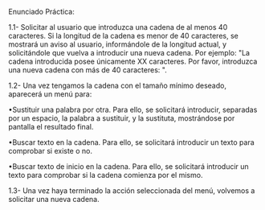 Enunciado Práctica:

1.1- Solicitar al usuario que introduzca una cadena de al menos 40 caracteres. Si la longitud de la cadena es menor de 40 caracteres, se mostrará un aviso al usuario, informándole de la longitud actual, y solicitándole que vuelva a introducir una nueva cadena. Por ejemplo: "La cadena introducida posee únicamente XX caracteres. Por favor, introduzca una nueva cadena con más de 40 caracteres: ".

1.2- Una vez tengamos la cadena con el tamaño mínimo deseado, aparecerá un menú para:

•Sustituir una palabra por otra. Para ello, se solicitará introducir, separadas por un espacio, la palabra a sustituir, y la sustituta, mostrándose por pantalla el resultado final.

•Buscar texto en la cadena. Para ello, se solicitará introducir un texto para comprobar si existe o no.

•Buscar texto de inicio en la cadena. Para ello, se solicitará introducir un texto para comprobar si la cadena comienza por el mismo.

1.3- Una vez haya terminado la acción seleccionada del menú, volvemos a solicitar una nueva cadena.
